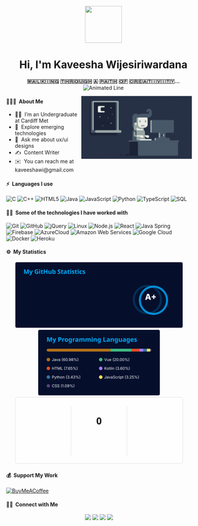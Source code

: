 <div id="user-content-toc">
  <ul align="center">
    <img src="https://github.com/7oSkaaa/7oSkaaa/blob/main/Images/about_me.gif?raw=true" width="100" height="100" />
    <summary><h1 style="display: inline-block">Hi, I'm Kaveesha Wijesiriwardana</h1></summary>
    <b>​🇼​​🇦​​🇱​​🇰​​🇮​​🇳​​🇬​ ​🇹​​🇭​​🇷​​🇴​​🇺​​🇬​​🇭​ ​🇦​ ​🇵​​🇦​​🇹​​🇭​ ​🇴​​🇫​ ​🇨​​🇷​​🇪​​🇦​​🇹​​🇮​​🇻​​🇮​​🇹​​🇾​...</b>
    <img src="https://user-images.githubusercontent.com/73097560/115834477-dbab4500-a447-11eb-908a-139a6edaec5c.gif" alt="Animated Line" />
  </ul>
</div>


<img alt="Night Coding" src="https://raw.githubusercontent.com/AVS1508/AVS1508/master/assets/Night-Coding.gif" align="right" width="300" height="170"/>


#### 👨🏻‍💻 &nbsp;About Me
<ul>
<li>👨‍💻 &nbsp;I’m an Undergraduate at Cardiff Met </li>
<li>🌱 &nbsp;Explore emerging technologies </li>
<li>💬 &nbsp;Ask me about ux/ui designs </li>
<li>✍️ &nbsp;Content Writer </li>
<li>✉️ &nbsp;You can reach me at kaveeshawi@gmail.com </li>
</ul>


#### ⚡ &nbsp;Languages I use
![C](https://img.shields.io/badge/-C-000000?style=flat&logo=c)
![C++](https://img.shields.io/badge/-C++-000000?style=flat&logo=c%2B%2B)
![HTML5](https://img.shields.io/badge/-HTML5-000000?style=flat&logo=html5)
![Java](https://img.shields.io/badge/-Java-000000?style=flat&logo=java)
![JavaScript](https://img.shields.io/badge/-JavaScript-000000?style=flat&logo=javascript)
![Python](https://img.shields.io/badge/-Python-000000?style=flat&logo=python)
![TypeScript](https://img.shields.io/badge/-TypeScript-000000?style=flat&logo=typescript)
![SQL](https://img.shields.io/badge/-SQL-000000?style=flat&logo=postgresql)


#### 🧑‍🎓 &nbsp;Some of the technologies I have worked with
![Git](https://img.shields.io/badge/-Git-222222?style=flat&logo=git&logoColor=F05032)
![GitHub](https://img.shields.io/badge/-GitHub-222222?style=flat&logo=github&logoColor=181717)
![jQuery](https://img.shields.io/badge/-jQuery-222222?style=flat&logo=jQuery&logoColor=0769AD)
![Linux](https://img.shields.io/badge/-Linux-222222?style=flat&logo=linux&logoColor=FCC624)
![Node.js](https://img.shields.io/badge/-Node.js-222222?style=flat&logo=node.js&logoColor=339933)
![React](https://img.shields.io/badge/-React-222222?style=flat&logo=React&logoColor=61DAFB)
![Java Spring](https://img.shields.io/badge/-Spring-222222?style=flat&logo=spring&logoColor=6DB33F)
![Firebase](https://img.shields.io/badge/Firebase-222222?style=flat-square&logo=firebase)
![AzureCloud](https://img.shields.io/badge/Microsoft%20Azure-222222?style=flat-square&logo=microsoft-azure)
![Amazon Web Services](https://img.shields.io/badge/-Amazon%20Web%20Services-222222?style=flat-square&logo=Amazon-Web-Service)
![Google Cloud](https://img.shields.io/badge/Google%20Cloud-black?style=flat-square&logo=google-cloud)
![Docker](https://img.shields.io/badge/-Docker-black?style=flat-square&logo=docker)
![Heroku](https://img.shields.io/badge/-Heroku-222222?style=flat-square&logo=heroku)


#### ⚙️ &nbsp;My Statistics
<p align="center">
   <img height="180em" src="https://github.com/Kaveeshawi/kaveeshawi/blob/main/Assets/github_statistics.svg"/>
 </a>
   <img height="180em" src="https://github.com/Kaveeshawi/kaveeshawi/blob/main/Assets/pro_languages.svg"/>
 </a>
   <img height="180em" src="https://github.com/Kaveeshawi/kaveeshawi/blob/main/Assets/current_streak.svg"/>
</p>


#### 💰 &nbsp;Support My Work
[![BuyMeACoffee](https://img.shields.io/badge/Buy%20Me%20a%20Coffee-ffdd00?style=for-the-badge&logo=buy-me-a-coffee&logoColor=black)](https://buymeacoffee.com/kaveeshawiw) <br>


#### 🤝🏻 &nbsp;Connect with Me
<p align="center">
<a href="https://www.linkedin.com/in/kaveeshawi"><img src="https://img.shields.io/badge/-linkedin-0077B5?style=flat&logo=Linkedin&logoColor=white"/></a>
<a href="mailto:kaveeshawi@gmail.com"><img src="https://img.shields.io/badge/-gmail-D14836?style=flat&logo=Gmail&logoColor=white"/></a>
<a href="https://www.instagram.com/kavi.x._"><img src="https://img.shields.io/badge/-instagram-E4405F?style=flat&logo=Instagram&logoColor=white"/></a>
<a href="https://www.facebook.com/kaveeshawi"><img src="https://img.shields.io/badge/-facebook-1877F2?style=flat&logo=Facebook&logoColor=white"/></a>
</p>
